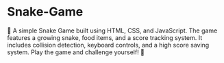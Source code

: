 # Snake-Game
🐍 A simple Snake Game built using HTML, CSS, and JavaScript. The game features a growing snake, food items, and a score tracking system. It includes collision detection, keyboard controls, and a high score saving system. Play the game and challenge yourself! 🚀
